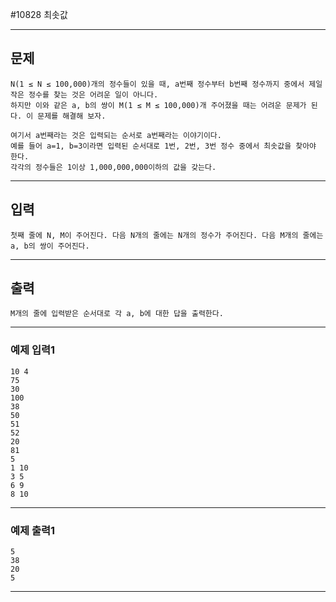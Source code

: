 #10828 최솟값

------------
## 문제

```
N(1 ≤ N ≤ 100,000)개의 정수들이 있을 때, a번째 정수부터 b번째 정수까지 중에서 제일 작은 정수를 찾는 것은 어려운 일이 아니다. 
하지만 이와 같은 a, b의 쌍이 M(1 ≤ M ≤ 100,000)개 주어졌을 때는 어려운 문제가 된다. 이 문제를 해결해 보자.

여기서 a번째라는 것은 입력되는 순서로 a번째라는 이야기이다. 
예를 들어 a=1, b=3이라면 입력된 순서대로 1번, 2번, 3번 정수 중에서 최솟값을 찾아야 한다. 
각각의 정수들은 1이상 1,000,000,000이하의 값을 갖는다.
```
------------
## 입력
```
첫째 줄에 N, M이 주어진다. 다음 N개의 줄에는 N개의 정수가 주어진다. 다음 M개의 줄에는 a, b의 쌍이 주어진다.
```
------------
## 출력
```
M개의 줄에 입력받은 순서대로 각 a, b에 대한 답을 출력한다.
```
----------
### 예제 입력1

```
10 4
75
30
100
38
50
51
52
20
81
5
1 10
3 5
6 9
8 10
```
-------
### 예제 출력1
```
5
38
20
5
```
-----
